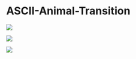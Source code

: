 # ASCII-Animal-Transition 
![](https://images-wixmp-ed30a86b8c4ca887773594c2.wixmp.com/f/31bfbfca-dc01-4a60-b801-bc1dd3b5bc66/d360ns4-f6b26642-f57c-44c8-92bb-80376601949b.jpg?token=eyJ0eXAiOiJKV1QiLCJhbGciOiJIUzI1NiJ9.eyJzdWIiOiJ1cm46YXBwOjdlMGQxODg5ODIyNjQzNzNhNWYwZDQxNWVhMGQyNmUwIiwiaXNzIjoidXJuOmFwcDo3ZTBkMTg4OTgyMjY0MzczYTVmMGQ0MTVlYTBkMjZlMCIsIm9iaiI6W1t7InBhdGgiOiJcL2ZcLzMxYmZiZmNhLWRjMDEtNGE2MC1iODAxLWJjMWRkM2I1YmM2NlwvZDM2MG5zNC1mNmIyNjY0Mi1mNTdjLTQ0YzgtOTJiYi04MDM3NjYwMTk0OWIuanBnIn1dXSwiYXVkIjpbInVybjpzZXJ2aWNlOmZpbGUuZG93bmxvYWQiXX0.pTBm9viUYM3SQiilt5Z4ZKURye1BxFC2sz1P4Sdb8JM)

![](https://twilio-cms-prod.s3.amazonaws.com/images/ASCII-ukiyowaves2048-gray.width-808.png)

![](https://i.pinimg.com/originals/ea/42/80/ea4280a1cad9fb0c80508cdf1aa003e7.gif)
